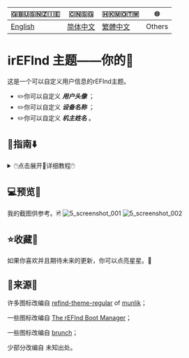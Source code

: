 🇬🇧🇺🇸🇳🇿🇮🇪|🇨🇳🇸🇬|🇭🇰🇲🇴🇹🇼|🌐
|----|----|----|----
|[English](https://github.com/1457384613gh/rEFInd-theme-named-Yours) | [简体中文](https://github.com/1457384613gh/rEFInd-theme-named-Yours/blob/main/%E8%87%AA%E8%BF%B0%E6%96%87%E4%BB%B6.md) | [繁體中文](https://github.com/1457384613gh/rEFInd-theme-named-Yours/blob/main/%E7%B9%81%E4%BD%93%E4%B8%AD%E6%96%87.md)|Others

# ℹ️rEFInd 主题——你的🪪
这是一个可以自定义用户信息的rEFInd主题。
 - ✏️你可以自定义 ***用户头像*** ；
 - ✏️你可以自定义 ***设备名称*** ；
 - ✏️你可以自定义 ***机主姓名*** 。

## 🧭指南⬇️
<details>
  <summary>🖱️点击展开📖详细教程🖱️</summary>
  
  ### ❗️注意!❕
   - #如果你有 **chromeOS on BrunchFramework**, 一定要阅读 📁THIS，
  <details>
    <summary>🖱️点击展开📂THIS🖱️</summary>
# 如何用 Brunch 引导 chromeOS❓️
- 找到 `#name#.img.grub.txt`。🔎
- 打开并且复制文本。📄

![image](https://user-images.githubusercontent.com/69227436/168550855-2ec72ae0-7dcc-4421-b29f-4951989c94fe.png)

- 在下载的文件中找到 `/EFI/brunch/menuentry.cfg`。🔎

![image](https://user-images.githubusercontent.com/69227436/168551825-bbdb9b11-0ddf-4b3e-93b3-726f91a5dc55.png)

- 打开并且粘贴在那里。📋︎

![image](https://user-images.githubusercontent.com/69227436/168553154-bb4cb0fb-728f-4301-8e12-8b1527325ec6.png)

然后就可以用 Brunch 引导 chromeOS了。👌

![image](https://user-images.githubusercontent.com/69227436/168552782-273550f9-43a3-4f6d-9638-5dd5025cd9e3.png)

![image](https://user-images.githubusercontent.com/69227436/168554286-8e7991c2-3892-4b7b-80b3-95756e2580da.png)
  </details>
  
  - #如果你有 OpenCore, 你定要设置 `LauncherOption=System`。
  - #如果你有 Bliss OS, `/EFI/android` 应该被重命名为 `/EFI/blissos` 。
  - #如果你有 prime os, `/EFI/android` 应该被重命名为 `/EFI/prime` 。
  - #如果你有 Phoenix OS Darkmatter, `/EFI/android` 应该被重命名为 `/EFI/darkmatter` 。
  - #如果你有 ventoy, `VTOY: /EFI/BOOT` 应该被重命名为 `VTOY: /EFI/VENTOY` 。
  - #如果你的U盘里有微PE工具箱，`U盘：/EFI/BOOT` 应该被重命名为 `U盘：/EFI/WEPE` 。
  
### ⬇️下载最新的 `.vhdx` 或者 `.zip`
1. 进入 🔗[Releases](https://github.com/1457384613gh/rEFInd-theme-named-Yours/releases) 下载。
  <details>
    <summary>🖱️点击展开📂如用💾`.vhdx`🖱️</summary>
   
- `.vhdx` 能够被 hyper-V 使用；你可以通过 hyper-V 预览。
- 你可以用 Windows 10 及以上版本 挂载 `.vhdx` 用以编辑配置或者复制文件。
- 该分辨率为 1024×768。
![image](https://user-images.githubusercontent.com/69227436/166185140-c74909ee-31b5-4dd4-9716-13b1073a9504.png)
  </details>
  <details>
    <summary>🖱️点击展开📂如用📦️`.zip`🖱️</summary>
    - `.zip` 的使用 易如反掌。
    - 该分辨率为 1920×1080。
  </details>
 
  ### ⌨️设置分辨率，选择鼠标或者触屏
  #1.5 挂载`.vhdx`。💾
  
  #1.5 解包`.zip`。✂️
  
  🖥️2. 编辑 `\EFI\refind\themes\Yours\theme.conf`，🖉
  
  🖳#2. (旧设备编辑 `\EFI\boot\themes\Yours\theme.conf`，)🖉
  
  - 用以设置分辨率；🖥️
  - 用以选择鼠标或者触屏。🖱️
  
  ![image](https://user-images.githubusercontent.com/69227436/164884137-91064754-2100-4f7b-8fa7-57a37b833164.png)
  
  ### 📝设置用户头像、设备名称和机主姓名
  - 你可以使用 Microsoft Office 2021+；
  - 你可以使用 Adobe Photoshop。
  <details>
    <summary>🖱️点击展开📂如用 Microsoft Office 2021+🖱️</summary>
    
    🖥️3. 用 Microsoft Office 2021 及以上版本打开 `\EFI\refind\themes\Yours\banners\$resolution\BannerEditor.pptx`，
    
    🖳#3. (旧设备打开 `\EFI\boot\themes\Yours\banners\$resolution\BannerEditor.pptx`，)
    
    ![image](https://user-images.githubusercontent.com/69227436/164608436-e3b76607-7b73-4016-be0b-ec3c23ae9012.png)
    - 用以设置用户头像；🖉
    - 用以设置设备名称；🖉
    - 用以设置机主姓名。🖉
    
    ![image](https://user-images.githubusercontent.com/69227436/164615647-597163f7-4021-4ae5-922f-7fef1ce521bb.png)
    4. 导出为PNG并且覆盖 BannerEditor.png。🖻
   
    ![image](https://user-images.githubusercontent.com/69227436/164616497-d3ca3e4a-f231-4fc2-99ac-587a32c09453.png)
  </details>
  <details>
    <summary>🖱️点击展开📂如用 Adobe Photoshop🖱️</summary>
    
    - #（当然，你也能使用[PS网页版](https://ps.gaoding.com/#/)。）
   
    🖥️3. 用 Adobe Photoshop 打开 `\EFI\refind\themes\Yours\banners\$resolution\BannerEditor.psd`，

    🖳#3. (旧设备打开 `\EFI\boot\themes\Yours\banners\$resolution\BannerEditor.psd`，)
    
    - 用以设置用户头像；🖉
    - 用以设置设备名称；🖉
    - 用以设置机主姓名。🖉
    
    ![image](https://user-images.githubusercontent.com/69227436/164608548-03b00cf6-4c88-489e-878a-aec8f328f1ce.png)
    4. 导出为PNG并且覆盖 BannerEditor.png。🖻
  </details>
  <details>
    <summary>🖱️点击展开📂若无此🗚字体🖱️</summary>
    
    - 🗚`Agency FB`是`The Device`的字体；
    - 🗚`French Script MT`是`your name`的字体；
    - 🗚`Calibri`是`蓝色 “of”`的字体。
    
    #4.5 🧩你可以下载并且安装[这些字体](https://github.com/1457384613gh/rEFInd-theme-named-Yours/releases/tag/Fonts-0.2)。🔗

    #4.5 挑选其他你喜欢的字体。❤️
  </details>
 
  ### 🖴修改ESP分区🗃️
  🖥️5. 新设备复制 refind 文件夹到 `ESP: /EFI/`。📋️

  🖳#5. 旧设备复制 boot 文件夹到 `ESP: /EFI/`。📋️
  
  ### ➕添加Boot启动项👢
  6. 通过 UEFI BIOS setup。⚙️
</details>
 
## 💻️预览👀
我的截图供参考。🖻
![5_screenshot_001](https://user-images.githubusercontent.com/69227436/166140209-6f2c14b6-1e0c-4f29-8cae-74b85285fb1d.png)
![5_screenshot_002](https://user-images.githubusercontent.com/69227436/166140211-fc94ed16-946b-4974-9cb5-0945c276cfcf.png)

## ⭐收藏🌟
如果你喜欢并且期待未来的更新，你可以点亮星星。💫

## 🎉来源🎊
许多图标改编自 [refind-theme-regular](https://github.com/munlik/refind-theme-regular) of [munlik](https://github.com/munlik)；

一些图标改编自 [The rEFInd Boot Manager](http://www.rodsbooks.com/refind/)；

一些图标改编自 [brunch](https://github.com/sebanc/brunch/)；

少部分改编自 未知出处。
